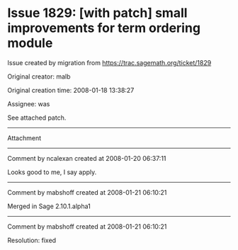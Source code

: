 # Issue 1829: [with patch] small improvements for term ordering module

Issue created by migration from https://trac.sagemath.org/ticket/1829

Original creator: malb

Original creation time: 2008-01-18 13:38:27

Assignee: was

See attached patch.


---

Attachment


---

Comment by ncalexan created at 2008-01-20 06:37:11

Looks good to me, I say apply.


---

Comment by mabshoff created at 2008-01-21 06:10:21

Merged in Sage 2.10.1.alpha1


---

Comment by mabshoff created at 2008-01-21 06:10:21

Resolution: fixed
